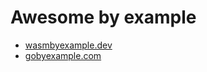 # Awesome by example

- [wasmbyexample.dev](https://wasmbyexample.dev/)
- [gobyexample.com](https://gobyexample.com/)
